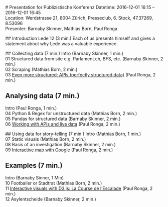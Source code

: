 # Presentation for Publizistische Konferenz
Datetime: 2016-12-01 16:15 – 2016-12-01 16:45 <br />
Location: Werdstrasse 21, 8004 Zürich, Presseclub, 6. Stock, 47.37269, 8.53096 <br />
Presenter: Barnaby Skinner, Mathias Born, Paul Ronga <br />

## Introduction Lede 12 (3 min.)
Each of us presents himself and gives a statement about why Lede was a valuable experience. <br />

## Collecting data (7 min.)
Intro (Barnaby Skinner, 1 min.)<br />
01 Structured data from site e.g. Parlament.ch, BFS, etc. (Barnaby Skinner, 2 min.)<br />
02 Scraping (Mathias Born, 2 min.)<br />
03 [Even more structured: APIs (perfectly structured data)](https://github.com/palrogg/1st_december_conference/blob/master/TPG_get_current_disruptions.ipynb) (Paul Ronga, 2 min.)

## Analysing data (7 min.)
Intro (Paul Ronga, 1 min.)<br />
04 Python & Regex for unstructured data (Mathias Born, 2 min.)<br />
05 Pandas for structured data (Barnaby Skinner, 2 min.)<br />
06 [Working with APIs and live data](https://github.com/palrogg/1st_december_conference/blob/master/Wikipedia_API/Wikipedia%20API%20Geneva.ipynb) (Paul Ronga, 2 min.)

## Using data for story-telling (7 min.)
Intro (Mathias Born, 1 min.)<br />
07 Static visuals (Mathias Born, 2 min.)<br />
08 Basis of an investigation (Barnaby Skinner, 2 min.)<br />
09 [Interactive map with Google](http://propriete.tdg.ch/chapitre3.html) (Paul Ronga, 2 min.)

## Examples (7 min.)
Intro (Barnaby Sinner, 1 Min)<br />
10 Footballer or Stadtrat (Mathias Born, 2 min.)<br />
11 [Interactive visuals with D3.js: La Course de l’Escalade](http://escalade.tdg.ch) (Paul Ronga, 2 min.)<br />
12 Asylentscheide (Barnaby Skinner, 2 min.)
